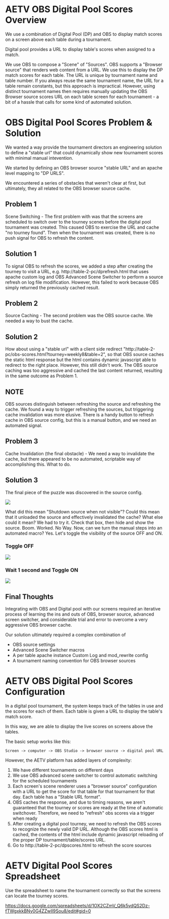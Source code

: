 # AETV OBS Digital Pool Scores Overview

We use a combination of Digital Pool (DP) and OBS to display match scores on a screen above each table during a tournament.

Digital pool provides a URL to display table's scores when assigned to a match.

We use OBS to compose a "Scene" of "Sources". OBS supports a "Browser source" that renders web content from a URL. We use this to display the DP match scores for each table. The URL is unique by tournament name and table number. If you always reuse the same tournament name, the URL for a table remain constants, but this approach is impractical. However, using distinct tournament names then requires manually updating the OBS Browser source scores URL on each table screen for each tournament - a bit of a hassle that calls for some kind of automated solution.

# OBS Digital Pool Scores Problem & Solution 

We wanted a way provide the tournament directors an engineering solution to define a "stable url" that could dynamically show new tournament scores with minimal manual intevention.

We started by defining an OBS browser source "stable URL" and an apache level mapping to "DP URLS".

We encountered a series of obstacles that weren't clear at first, but ultimately, they all related to the OBS browser source cache.

## Problem 1
Scene Switching - The first problem with was that the screens are scheduled to switch over to the tourney scenes before the digital pool tournament was created. This caused OBS to exercise the URL and cache "no tourney found". Then when the tournament was created, there is no push signal for OBS to refresh the content.

## Solution 1
To signal OBS to refresh the scores, we added a step after creating the tourney to visit a URL, e.g. http://table-2-pc/dprefresh.html that uses apache custom log and OBS Advanced Scene Switcher to perform a source refresh on log file modification. However, this failed to work because OBS simply returned the previously cached result.

## Problem 2
Source Caching - The second problem was the OBS source cache. We needed a way to bust the cache.

## Solution 2
How about using a "stable url" with a client side redirect "http://table-2-pc/obs-scores.html?tourney=weekly8&table=2", so that OBS source caches the static html response but the html contains dynamic javascript able to redirect to the right place. However, this still didn't work. The OBS source caching was too aggressive and cached the last content returned, resulting in the same outcome as Problem 1.

## NOTE
OBS sources distinguish between refreshing the source and refreshing the cache. We found a way to trigger refreshing the sources, but triggering cache invalidation was more elusive. There is a handy button to refresh cache in OBS source config, but this is a manual button, and we need an automated signal.

## Problem 3
Cache Invalidation (the final obstacle) - We need a way to invalidate the cache, but there appeared to be no automated, scriptable way of accomplishing this. What to do.

## Solution 3
The final piece of the puzzle was discovered in the source config.

![](https://github.com/playatgtb/aetv/blob/main/images/obs-source-shutdown-unchecked.png?raw=true)

What did this mean "Shutdown source when not visible"? Could this mean that it unloaded the source and effectively invalidated the cache? What else could it mean? We had to try it. Check that box, then hide and show the source. Boom. Worked. No Way. Now, can we turn the manual steps into an automated macro? Yes. Let's toggle the visibility of the source OFF and ON.

### Toggle OFF
![](https://github.com/playatgtb/aetv/blob/main/images/obs-macro-refresh-scores-1.png?raw=true)

### Wait 1 second and Toggle ON
![](https://github.com/playatgtb/aetv/blob/main/images/obs-macro-refresh-scores-2.png?raw=true)

## Final Thoughts
Integrating with OBS and Digital pool with our screens required an iterative process of learning the ins and outs of OBS, browser source, advanced screen switcher, and considerable trial and error to overcome a very aggressive OBS browser cache.

Our solution ultimately required a complex combination of
* OBS source settings
* Advanced Scene Switcher macros
* A per table apache instance Custom Log and mod_rewrite config
* A tournament naming convention for OBS browser sources

# AETV OBS Digital Pool Scores Configuration

In a digital pool tournament, the system keeps track of the tables in use and the scores for each of them. Each table is given a URL to display the table's match score.

In this way, we are able to display the live scores on screens above the tables.

The basic setup works like this:

```
Screen -> computer -> OBS Studio -> browser source -> digital pool URL
```

However, the AETV platform has added layers of complexity:

1. We have different tournaments on different days
2. We use OBS advanced scene switcher to control automatic switching for the scheduled tournaments
3. Each screen's scene renderer uses a "browser source" configuration with a URL to get the score for that table for that tournament for that day. Each table has a "Stable URL format".
4. OBS caches the response, and due to timing reasons, we aren't guaranteed that the tourney or scores are ready at the time of automatic switchover. Therefore, we need to "refresh" obs scores via a trigger when ready
5. After creating a digital pool tourney, we need to refresh the OBS scores to recognize the newly valid DP URL. Although the OBS scores html is cached, the contents of the html include dynamic javascript reloading of the proper DP tournament/table/scores URL.
6. Go to http://table-2-pc/dpscores.html to refresh the score sources

# AETV Digital Pool Scores Spreadsheet

Use the spreadsheet to name the tournament correctly so that the screens can locate the tourney scores.

https://docs.google.com/spreadsheets/d/1OX2CZmV_Q6k5vdQS2Dz-fTWgxkkBNy0G4ZZwIl9Sou8/edit#gid=0



